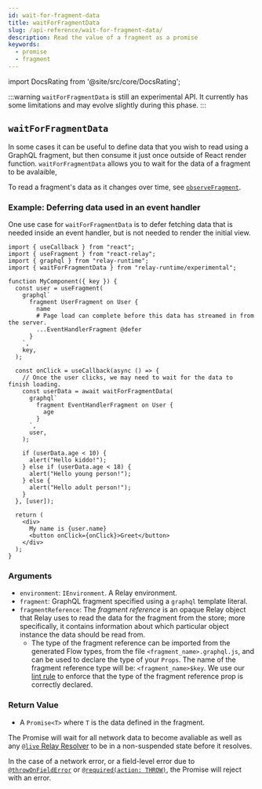 ```yaml
---
id: wait-for-fragment-data
title: waitForFragmentData
slug: /api-reference/wait-for-fragment-data/
description: Read the value of a fragment as a promise
keywords:
  - promise
  - fragment
---
```


import DocsRating from '@site/src/core/DocsRating';

:::warning
`waitForFragmentData` is still an experimental API. It currently has some limitations and may evolve slightly during this phase.
:::

## `waitForFragmentData`

In some cases it can be useful to define data that you wish to read using a GraphQL fragment, but then consume it just once outside of React render function. `waitForFragmentData` allows you to wait for the data of a fragment to be avalaible,

To read a fragment's data as it changes over time, see [`observeFragment`](./observe-fragment.md).

### Example: Deferring data used in an event handler

One use case for `waitForFragmentData` is to defer fetching data that is needed inside an event handler, but is not needed to render the initial view.

```tsx
import { useCallback } from "react";
import { useFragment } from "react-relay";
import { graphql } from "relay-runtime";
import { waitForFragmentData } from "relay-runtime/experimental";

function MyComponent({ key }) {
  const user = useFragment(
    graphql`
      fragment UserFragment on User {
        name
        # Page load can complete before this data has streamed in from the server.
        ...EventHandlerFragment @defer
      }
    `,
    key,
  );

  const onClick = useCallback(async () => {
    // Once the user clicks, we may need to wait for the data to finish loading.
    const userData = await waitForFragmentData(
      graphql`
        fragment EventHandlerFragment on User {
          age
        }
      `,
      user,
    );

    if (userData.age < 10) {
      alert("Hello kiddo!");
    } else if (userData.age < 18) {
      alert("Hello young person!");
    } else {
      alert("Hello adult person!");
    }
  }, [user]);

  return (
    <div>
      My name is {user.name}
      <button onClick={onClick}>Greet</button>
    </div>
  );
}
```

### Arguments

* `environment`: `IEnvironment`. A Relay environment.
* `fragment`: GraphQL fragment specified using a `graphql` template literal.
* `fragmentReference`: The *fragment reference* is an opaque Relay object that Relay uses to read the data for the fragment from the store; more specifically, it contains information about which particular object instance the data should be read from.
    * The type of the fragment reference can be imported from the generated Flow types, from the file `<fragment_name>.graphql.js`, and can be used to declare the type of your `Props`. The name of the fragment reference type will be: `<fragment_name>$key`. We use our [lint rule](https://github.com/relayjs/eslint-plugin-relay) to enforce that the type of the fragment reference prop is correctly declared.

### Return Value

* A `Promise<T>` where `T` is the data defined in the fragment.

The Promise will wait for all network data to become avaliable as well as any [`@live` Relay Resolver](../../guides/relay-resolvers/live-fields.md) to be in a non-suspended state before it resolves.

In the case of a network error, or a field-level error due to [`@throwOnFieldError`](../../guides/throw-on-field-error-directive.md) or [`@required(action: THROW)`](../../guides/required-directive.md), the Promise will reject with an error.

<DocsRating />
